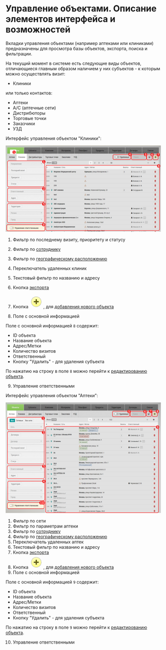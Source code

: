 # Управление объектами. Описание элементов интерфейса и возможностей

Вкладки управления объектами (например аптеками или клиниками) предназначены для просмотра базы объектов, экспорта, поиска и фильтрации.

На текущий момент в системе есть следующие виды объектов, отличающиеся главным образом наличием у них субъектов - к которым можно осуществлять визит:

- Клиники

или только контактов:

- Аптеки
- А/С (аптечные сети)
- Дистрибюторы
- Торговые точки
- Заказчики
- УЗД

Интерфейс управления объектом "Клиники":

![](../images/database-object.png)

1. Фильтр по последнему визиту, приоритету и статусу
2. Фильтр по [сотруднику](database-user.html)
3.  Фильтр по [географическому расположению](database-geo.html)
4. Переключатель удаленных клиник
5. Текстовый фильтр по названию и адресу
6. Кнопка [экспорта](database-export.html)

7. Кнопка ![](../images/icon-add-object.png#inline), для [добавления нового объекта](database-object-add.html)
8. Поле с основной информацией

Поле с основной информацией `8` содержит:
- ID объекта
- Название объекта
- Адрес/Метки
- Количество визитов
- Ответственный
- Кнопку "Удалить" - для удаления субъекта

По нажатию на строку в поле `8` можно перейти к [редактированию объекта](database-object-edit.html).

9. Управление ответственными


Интерфейс управления объектом "Аптеки":

![](../images/database-object-apteka.png)

1. Фильтр по сети
2. Фильтр по параметрам аптеки
3. Фильтр по [сотруднику](database-user.html)
4. Фильтр по [географическому расположению](database-geo.html)
5. Переключатель удаленных аптек
6. Текстовый фильтр по названию и адресу
7. Кнопка [экспорта](database-export.html)
8. Кнопка ![](../images/icon-add-object.png#inline), для [добавления нового объекта](database-object-add.html)
9. Поле с основной информацией


Поле с основной информацией `9` содержит:
- ID объекта
- Название объекта
- Адрес/Метки
- Количество визитов
- Ответственный
- Кнопку "Удалить" - для удаления субъекта

По нажатию на строку в поле `9` можно перейти к [редактированию объекта](database-object-edit.html).

10. Управление ответственными

